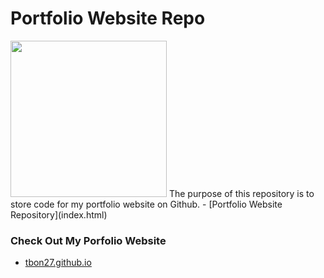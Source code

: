 # Portfolio Website Repo
<img src="https://pbs.twimg.com/profile_images/1393262111606796289/h0E0LqE6_400x400.jpg" width="250" height="250">
The purpose of this repository is to store code for my portfolio website on Github.
- [Portfolio Website Repository](index.html)

### Check Out My Porfolio Website
- [tbon27.github.io](https://tbon27.github.io/)




